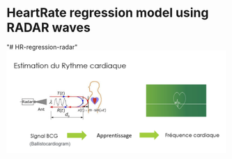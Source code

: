 # HeartRate regression model using RADAR waves
"# HR-regression-radar" 
![Capture d'écran 2023-11-26 042543](https://github.com/KaouechMED/HR-regression-radar/blob/main/systeme.png)
